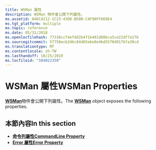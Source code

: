 ```yaml
---
title: WSMan 屬性
description: WSMan 物件會公開下列屬性。
ms.assetid: 84DC4212-1C23-43D0-B50B-C4F98FF869E4
ms.tgt_platform: multiple
ms.topic: reference
ms.date: 05/31/2018
ms.openlocfilehash: 77310ccf4efdd2b4f1b491d80bca5ce22df7a276
ms.sourcegitcommit: 57758ecb246c84d65e6e0e4bd5570d9176fa39cd
ms.translationtype: MT
ms.contentlocale: zh-TW
ms.lasthandoff: 10/25/2019
ms.locfileid: "104022350"
---
```

# <a name="wsman-properties"></a><span data-ttu-id="eea12-103">WSMan 屬性</span><span class="sxs-lookup"><span data-stu-id="eea12-103">WSMan Properties</span></span>

<span data-ttu-id="eea12-104">[**WSMan**](wsman.md)物件會公開下列屬性。</span><span class="sxs-lookup"><span data-stu-id="eea12-104">The [**WSMan**](wsman.md) object exposes the following properties.</span></span>

## <a name="in-this-section"></a><span data-ttu-id="eea12-105">本節內容</span><span class="sxs-lookup"><span data-stu-id="eea12-105">In this section</span></span>

-   [<span data-ttu-id="eea12-106">**命令列屬性**</span><span class="sxs-lookup"><span data-stu-id="eea12-106">**CommandLine Property**</span></span>](wsman-commandline.md)
-   [<span data-ttu-id="eea12-107">**Error 屬性**</span><span class="sxs-lookup"><span data-stu-id="eea12-107">**Error Property**</span></span>](wsman-error.md)

 

 




